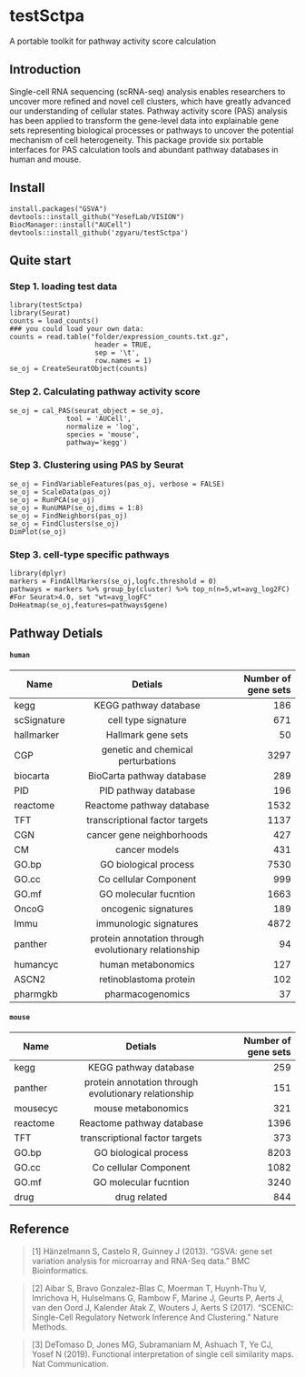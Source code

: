 # testSctpa

A portable toolkit for pathway activity score calculation

## Introduction
Single-cell RNA sequencing (scRNA-seq) analysis enables researchers to uncover more refined and novel cell clusters, which have greatly advanced our understanding of cellular states. Pathway activity score (PAS) analysis has been applied to transform the gene-level data into explainable gene sets representing biological processes or pathways to uncover the potential mechanism of cell heterogeneity. This package provide six portable interfaces for PAS calculation tools and abundant pathway databases in human and mouse.

## Install
```
install.packages("GSVA")
devtools::install_github("YosefLab/VISION")
BiocManager::install("AUCell")
devtools::install_github('zgyaru/testSctpa')
```

## Quite start

### Step 1. loading test data
```
library(testSctpa)
library(Seurat)
counts = load_counts()
### you could load your own data:
counts = read.table("folder/expression_counts.txt.gz",
                     header = TRUE,
                     sep = '\t',
                     row.names = 1)
se_oj = CreateSeuratObject(counts)
```
### Step 2. Calculating pathway activity score
```
se_oj = cal_PAS(seurat_object = se_oj,
              tool = 'AUCell',
              normalize = 'log',
              species = 'mouse', 
              pathway='kegg')
```
### Step 3. Clustering using PAS by Seurat
```
se_oj = FindVariableFeatures(pas_oj, verbose = FALSE)
se_oj = ScaleData(pas_oj)
se_oj = RunPCA(se_oj)
se_oj = RunUMAP(se_oj,dims = 1:8)
se_oj = FindNeighbors(pas_oj)
se_oj = FindClusters(se_oj)
DimPlot(se_oj)
```
### Step 3. cell-type specific pathways
```
library(dplyr)
markers = FindAllMarkers(se_oj,logfc.threshold = 0)
pathways = markers %>% group_by(cluster) %>% top_n(n=5,wt=avg_log2FC)  #For Seurat>4.0, set "wt=avg_logFC"
DoHeatmap(se_oj,features=pathways$gene)
```



## Pathway Detials
#### `human`
| Name | Detials  | Number of gene sets |
| - | :-: | -: |
|kegg | KEGG pathway database | 186 |
|scSignature | cell type signature | 671 |
| hallmarker | Hallmark gene sets | 50 |
| CGP | genetic and chemical perturbations | 3297 |
|biocarta | BioCarta pathway database | 289 |
|PID | PID pathway database | 196 |
|reactome | Reactome pathway database | 1532 |
|TFT | transcriptional factor targets | 1137 |
|CGN | cancer gene neighborhoods | 427 |
|CM | cancer models | 431|
|GO.bp | GO biological process | 7530 |
|GO.cc | Co cellular Component | 999 |
|GO.mf | GO molecular fucntion | 1663|
|OncoG | oncogenic signatures | 189 |
|Immu | immunologic signatures | 4872 |
|panther | protein annotation through evolutionary relationship | 94 |
|humancyc | human metabonomics | 127 |
|ASCN2 | retinoblastoma protein | 102 |
|pharmgkb | pharmacogenomics | 37 |

#### `mouse`
|Name | Detials  | Number of gene sets|
|- | :-: | -: |
|kegg | KEGG pathway database | 259|
|panther | protein annotation through evolutionary relationship | 151|
|mousecyc | mouse metabonomics | 321|
|reactome | Reactome pathway database | 1396|
|TFT | transcriptional factor targets | 373|
|GO.bp | GO biological process | 8203|
|GO.cc | Co cellular Component | 1082|
|GO.mf | GO molecular fucntion | 3240|
|drug | drug related | 844|



## Reference
>[1] Hänzelmann S, Castelo R, Guinney J (2013). “GSVA: gene set variation analysis for microarray and RNA-Seq data.” BMC Bioinformatics.

>[2] Aibar S, Bravo Gonzalez-Blas C, Moerman T, Huynh-Thu V, Imrichova H, Hulselmans G, Rambow F, Marine J, Geurts P, Aerts J, van den Oord J, Kalender Atak Z, Wouters J, Aerts S (2017). “SCENIC: Single-Cell Regulatory Network Inference And Clustering.” Nature Methods.

>[3] DeTomaso D, Jones MG, Subramaniam M, Ashuach T, Ye CJ, Yosef N (2019). Functional interpretation of single cell similarity maps. Nat Communication.
